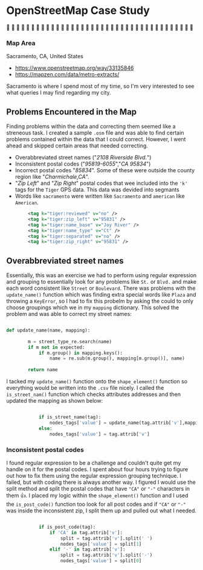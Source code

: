 # OpenStreetMap Case Study 
:tada: :tada: :tada: :tada: :tada: :tada: :tada: :tada: :tada: :tada: :tada: :tada: :tada: :tada: :tada: :tada: :tada: :tada: :tada: :tada: :tada: :tada: :tada: :tada: :tada: :tada: :tada: :tada: :tada: :tada: :tada: :tada: :tada: :tada: :tada: :tada: :tada: :tada: 

### Map Area 

Sacramento, CA, United States 
* https://www.openstreetmap.org/way/33135846
* https://mapzen.com/data/metro-extracts/

Sacramento is where I spend most of my time, so I'm very interested to see what queries I may find regarding my city. 


## Problems Encountered in the Map 

Finding problems within the data and correcting them seemed like a streneous task. I created a sample ``.osm`` file and was able to find certain problems contained within the data that I could correct. However, I went ahead and skipped certain areas that needed correcting. 

* Overabbreviated street names ("_2108 Riverside Blvd._") 
* Inconsistent postal codes ("_95819-6055_","_CA 95834_")
* Incorrect postal codes "_85834_". Some of these were outside the county region like "_Charmichale,CA_". 
* "_Zip Left_" and "_Zip Right_" postal codes that wee included into the ``'k'`` tags for the ``Tiger`` GPS data. This data was devided into segmants 
* Words like ``sacramento`` were written like ``Sacramento`` and ``american`` like ``American``. 

```XML
		<tag k="tiger:reviewed" v="no" />
		<tag k="tiger:zip_left" v="95831" />
		<tag k="tiger:name_base" v="Joy River" />
		<tag k="tiger:name_type" v="Ct" />
		<tag k="tiger:separated" v="no" />
		<tag k="tiger:zip_right" v="95831" />
```

## Overabbreviated street names
Essentially, this was an exercise we had to perform using regular expression and grouping to essentially look for any problems like 
``St.`` or ``Blvd.`` and make each word consistent like ``Street`` or ``Boulevard``. There was problems with the ``update_name()`` function which was finding extra special words like ``Plaza`` and throwing a ``KeyError``, so I had to fix this probelm by asking the could to only choose groupings which we in my ``mapping`` dictionary. This solved the problem and was able to correct my street names: 

```python 

def update_name(name, mapping):
    
        m = street_type_re.search(name)
        if m not in expected:
            if m.group() in mapping.keys(): 
                name = re.sub(m.group(), mapping[m.group()], name)
    
        return name
```

I tacked my ``update_name()`` function onto the ``shape_element()`` function so everything would be written into the ``.csv`` file nicely. I called the ``is_street_nam()`` function which checks attributes addresses and then updated the mapping as shown below:

```python 

            if is_street_name(tag): 
                nodes_tags['value'] = update_name(tag.attrib['v'],mapping) 
            else: 
                nodes_tags['value'] = tag.attrib['v']
```

### Inconsistent postal codes
I found regular expression to be a challenge and couldn't quite get my handle on it for the postal codes. I spent about four hours trying to figure out how to fix them using the regular expression grouping technique. I failed, but with coding there is always another way. I figured I would use the split method and split the postal codes that have ``"CA"`` or ``"-"`` characters in them :thumbsup:. I placed my logic within the ``shape_element()`` function and I used the ``is_post_code()`` function too look for all post codes and if ``"CA"`` or ``"-"``  was inside the inconsistent zip, I split them up and pulled out what I needed. 

```python 

            if is_post_code(tag): 
                if 'CA' in tag.attrib['v']:
                    split = tag.attrib['v'].split(' ') 
                    nodes_tags['value'] = split[1] 
                elif '-' in tag.attrib['v']: 
                    split = tag.attrib['v'].split('-') 
                    nodes_tags['value'] = split[0] 
``` 


